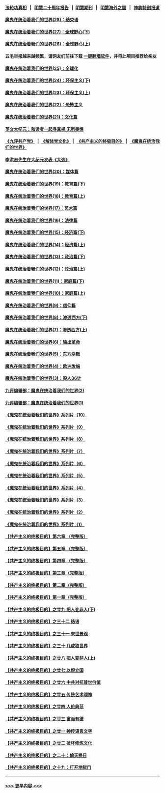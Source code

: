 #### [法轮功真相](https://github.com/gfw-breaker/truth/blob/master/README.md?t=0) &nbsp;&nbsp;|&nbsp;&nbsp; [明慧二十周年报告](https://github.com/gfw-breaker/mh-reports/blob/master/README.md?t=0) &nbsp;&nbsp;|&nbsp;&nbsp;[明慧期刊](https://github.com/gfw-breaker/mh-qikan) &nbsp;&nbsp;|&nbsp;&nbsp; [明慧海外之窗](https://github.com/gfw-breaker/mh-news/blob/master/README.md?t=0) &nbsp;&nbsp;|&nbsp;&nbsp; [神韵特别报道](https://github.com/gfw-breaker/mh-news/blob/master/shenyun.md?t=0)
#### [魔鬼在统治着我们的世界(28)：结束语](../pages/nsc422/n10936246.md?t=06160152) 
#### [魔鬼在统治着我们的世界(27)：全球野心(下)](../pages/nsc422/n10928319.md?t=06160152) 
#### [魔鬼在统治着我们的世界(26)：全球野心(上)](../pages/nsc422/n10900318.md?t=06160152) 
#### 五毛举报越来越频繁，请网友们前往下载 [一键翻墙软件](https://github.com/gfw-breaker/ssr-accounts)，并将此项目推荐给亲友
#### [魔鬼在统治着我们的世界(25)：全球化](../pages/nsc422/n10788205.md?t=06160152) 
#### [魔鬼在统治着我们的世界(24)：环保主义(下)](../pages/nsc422/n10695307.md?t=06160152) 
#### [魔鬼在统治着我们的世界(23)：环保主义(上)](../pages/nsc422/n10688613.md?t=06160152) 
#### [魔鬼在统治着我们的世界(22)：恐怖主义](../pages/nsc422/n10614727.md?t=06160152) 
#### [魔鬼在统治着我们的世界(21)：文化篇](../pages/nsc422/n10597706.md?t=06160152) 
#### [英文大纪元：和读者一起寻真相 无所畏惧](../pages/nsc422/n12542027.md?t=06160152) 
#### [《九评共产党》](https://github.com/begood0513/9ping.md/blob/master/README.md) &nbsp;|&nbsp; [《解体党文化》](../../../../jtdwh.md/blob/master/README.md)  &nbsp;|&nbsp; [《共产主义的终极目的》](../../../../gczydzjmd.md/blob/master/README.md) &nbsp;|&nbsp; [《魔鬼在统治我们的世界》](../../../../mgztzwmdsj.md/blob/master/README.md) 
#### [李洪志先生在大纪元发表《大选》](../pages/nsc422/n12534746.md?t=06160152) 
#### [魔鬼在统治着我们的世界(20)：媒体篇](../pages/nsc422/n10586579.md?t=06160152) 
#### [魔鬼在统治着我们的世界(19)：教育篇(下)](../pages/nsc422/n10564808.md?t=06160152) 
#### [魔鬼在统治着我们的世界(18)：教育篇(上)](../pages/nsc422/n10526970.md?t=06160152) 
#### [魔鬼在统治着我们的世界(17)：艺术篇](../pages/nsc422/n10499093.md?t=06160152) 
#### [魔鬼在统治着我们的世界(16)：法律篇](../pages/nsc422/n10485969.md?t=06160152) 
#### [魔鬼在统治着我们的世界(15)：经济篇(下)](../pages/nsc422/n10469975.md?t=06160152) 
#### [魔鬼在统治着我们的世界(14)：经济篇(上)](../pages/nsc422/n10457370.md?t=06160152) 
#### [魔鬼在统治着我们的世界(13)：政治篇(下)](../pages/nsc422/n10448270.md?t=06160152) 
#### [魔鬼在统治着我们的世界(12)：政治篇(上)](../pages/nsc422/n10444576.md?t=06160152) 
#### [魔鬼在统治着我们的世界(11)：家庭篇(下)](../pages/nsc422/n10440961.md?t=06160152) 
#### [魔鬼在统治着我们的世界(10)：家庭篇(上)](../pages/nsc422/n10435448.md?t=06160152) 
#### [魔鬼在统治着我们的世界(9)：信仰篇](../pages/nsc422/n10432159.md?t=06160152) 
#### [魔鬼在统治着我们的世界(8)：渗透西方(下)](../pages/nsc422/n10429603.md?t=06160152) 
#### [魔鬼在统治着我们的世界(7)：渗透西方(上)](../pages/nsc422/n10426013.md?t=06160152) 
#### [魔鬼在统治着我们的世界(6)：输出革命](../pages/nsc422/n10421536.md?t=06160152) 
#### [魔鬼在统治着我们的世界(5)：东方杀戮](../pages/nsc422/n10417707.md?t=06160152) 
#### [魔鬼在统治着我们的世界(4)：欧洲发端](../pages/nsc422/n10414890.md?t=06160152) 
#### [魔鬼在统治着我们的世界(3)：毁人36计](../pages/nsc422/n10411583.md?t=06160152) 
#### [九评编辑部：魔鬼在统治着我们的世界(2)](../pages/nsc422/n10410036.md?t=06160152) 
#### [九评编辑部：魔鬼在统治着我们的世界(1)](../pages/nsc422/n10406825.md?t=06160152) 
#### [《魔鬼在统治着我们的世界》系列片（10）](../pages/nsc422/n12292670.md?t=06160152) 
#### [《魔鬼在统治着我们的世界》系列片（9）](../pages/nsc422/n12290859.md?t=06160152) 
#### [《魔鬼在统治着我们的世界》系列片（8）](../pages/nsc422/n12287445.md?t=06160152) 
#### [《魔鬼在统治着我们的世界》系列片（7）](../pages/nsc422/n12283425.md?t=06160152) 
#### [《魔鬼在统治着我们的世界》系列片（6）](../pages/nsc422/n12282314.md?t=06160152) 
#### [《魔鬼在统治着我们的世界》系列片（5）](../pages/nsc422/n12281419.md?t=06160152) 
#### [《魔鬼在统治着我们的世界》系列片（4）](../pages/nsc422/n12274024.md?t=06160152) 
#### [《魔鬼在统治着我们的世界》系列片（3）](../pages/nsc422/n12271322.md?t=06160152) 
#### [《魔鬼在统治着我们的世界》系列片（2）](../pages/nsc422/n12269049.md?t=06160152) 
#### [《魔鬼在统治着我们的世界》系列片（1）](../pages/nsc422/n12267575.md?t=06160152) 
#### [【共产主义的终极目的】第六章 （完整版）](../pages/nsc422/n11428913.md?t=06160152) 
#### [【共产主义的终极目的】第五章 （完整版）](../pages/nsc422/n11428912.md?t=06160152) 
#### [【共产主义的终极目的】第四章 （完整版）](../pages/nsc422/n11428907.md?t=06160152) 
#### [【共产主义的终极目的】第三章（完整版）](../pages/nsc422/n11428848.md?t=06160152) 
#### [【共产主义的终极目的】第二章（完整版）](../pages/nsc422/n11428831.md?t=06160152) 
#### [【共产主义的终极目的】第一章（完整版）](../pages/nsc422/n11417651.md?t=06160152) 
#### [【共产主义的终极目的】之廿九 把人变非人(下)](../pages/nsc422/n11344140.md?t=06160152) 
#### [【共产主义的终极目的】之三十二 结语](../pages/nsc422/n11360535.md?t=06160152) 
#### [【共产主义的终极目的】之三十一 末世景观](../pages/nsc422/n11351129.md?t=06160152) 
#### [【共产主义的终极目的】之三十 几成狼世界](../pages/nsc422/n11348280.md?t=06160152) 
#### [【共产主义的终极目的】之廿八 把人变非人(上)](../pages/nsc422/n11340492.md?t=06160152) 
#### [【共产主义的终极目的】之廿七 以恨立国](../pages/nsc422/n11336944.md?t=06160152) 
#### [【共产主义的终极目的】之廿六 中共对抗普世价值](../pages/nsc422/n11324785.md?t=06160152) 
#### [【共产主义的终极目的】之廿五 传统艺术颂神](../pages/nsc422/n11296396.md?t=06160152) 
#### [【共产主义的终极目的】之廿四 人伦典范](../pages/nsc422/n11296397.md?t=06160152) 
#### [【共产主义的终极目的】之廿三 富而有德](../pages/nsc422/n11283598.md?t=06160152) 
#### [【共产主义的终极目的】之廿一 神传语言文字](../pages/nsc422/n11263265.md?t=06160152) 
#### [【共产主义的终极目的】之廿二 破坏修炼文化](../pages/nsc422/n11245728.md?t=06160152) 
#### [【共产主义的终极目的】之二十：偷天换日](../pages/nsc422/n11238846.md?t=06160152) 
#### [【共产主义的终极目的】之十九：打开地狱门](../pages/nsc422/n11206376.md?t=06160152) 

----
#### [ >>> 更早内容 <<< ](../indexes/nsc422-earlier.md)
